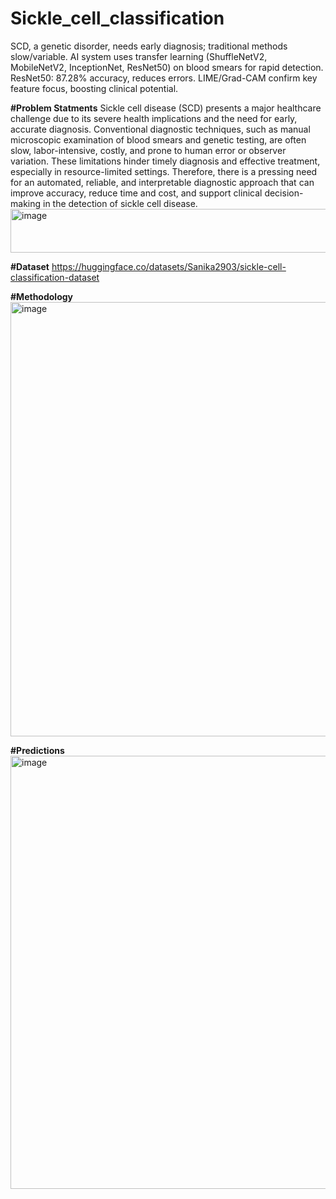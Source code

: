 # Sickle_cell_classification
SCD, a genetic disorder, needs early diagnosis; traditional methods slow/variable. AI system uses transfer learning (ShuffleNetV2, MobileNetV2, InceptionNet, ResNet50) on blood smears for rapid detection. ResNet50: 87.28% accuracy, reduces errors. LIME/Grad-CAM confirm key feature focus, boosting clinical potential.

**#Problem Statments**
Sickle cell disease (SCD) presents a major healthcare challenge due to its severe health implications and the need for early, accurate diagnosis. Conventional diagnostic techniques, such as manual microscopic examination of blood smears and genetic testing, are often slow, labor-intensive, costly, and prone to human error or observer variation. These limitations hinder timely diagnosis and effective treatment, especially in resource-limited settings. Therefore, there is a pressing need for an automated, reliable, and interpretable diagnostic approach that can improve accuracy, reduce time and cost, and support clinical decision-making in the detection of sickle cell disease.
<img width="9214" height="70" alt="image" src="https://github.com/user-attachments/assets/20afedc4-810c-46cd-a807-2ec33ff21d73" />

**#Dataset**
https://huggingface.co/datasets/Sanika2903/sickle-cell-classification-dataset

**#Methodology**
<img width="1243" height="695" alt="image" src="https://github.com/user-attachments/assets/82c46193-dfbe-44c0-a2e1-13622de7ad05" />

**#Predictions**
<img width="1241" height="693" alt="image" src="https://github.com/user-attachments/assets/9a7c409a-2cdc-4c0d-8b96-ded684aa19f1" />

